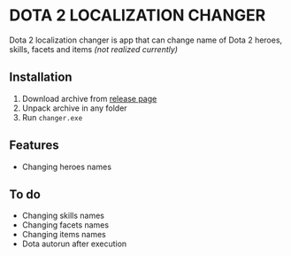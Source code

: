 # DOTA 2 LOCALIZATION CHANGER
Dota 2 localization changer is app that can change name of Dota 2 heroes, skills, facets and items *(not realized currently)*
## Installation
1. Download archive from [release page](https://github.com/r41ngee/dota-lc-cli/releases/latest)
2. Unpack archive in any folder
3. Run `changer.exe`

## Features
- Changing heroes names

## To do
- Changing skills names
- Changing facets names
- Changing items names
- Dota autorun after execution